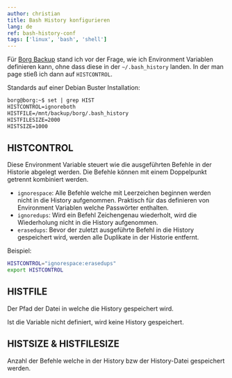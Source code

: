 ```yaml
---
author: christian
title: Bash History konfigurieren
lang: de
ref: bash-history-conf
tags: ['linux', 'bash', 'shell']
---
```


Für [Borg Backup][borg] stand ich vor der Frage, wie ich Environment Variablen
definieren kann, ohne dass diese in der `~/.bash_history` landen.
In der man page stieß ich dann auf `HISTCONTROL`.

Standards auf einer Debian Buster Installation:

```txt
borg@borg:~$ set | grep HIST
HISTCONTROL=ignoreboth
HISTFILE=/mnt/backup/borg/.bash_history
HISTFILESIZE=2000
HISTSIZE=1000
```

## HISTCONTROL

Diese Environment Variable steuert wie die ausgeführten Befehle in der
Historie abgelegt werden. Die Befehle können mit einem Doppelpunkt getrennt
kombiniert werden.

- `ignorespace`: Alle Befehle welche mit Leerzeichen beginnen
  werden nicht in die History aufgenommen. Praktisch für das definieren
  von Environment Variablen welche Passwörter enthalten.
- `ignoredups`: Wird ein Befehl Zeichengenau wiederholt, wird die Wiederholung
  nicht in die History aufgenommen.
- `erasedups`: Bevor der zuletzt ausgeführte Befehl in die History gespeichert
  wird, werden alle Duplikate in der Historie entfernt.

Beispiel:

```sh
HISTCONTROL="ignorespace:erasedups"
export HISTCONTROL
```

## HISTFILE

Der Pfad der Datei in welche die History gespeichert wird.

Ist die Variable nicht definiert, wird keine History gespeichert.

## HISTSIZE & HISTFILESIZE

Anzahl der Befehle welche in der History bzw der History-Datei gespeichert werden.

[borg]: https://borgbackup.readthedocs.io/en/stable/usage/general.html#environment-variables
